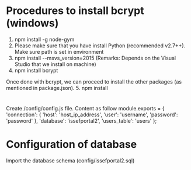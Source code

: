 # Procedures to install bcrypt (windows)
1. npm install -g node-gym
2. Please make sure that you have install Python (recommended v2.7++). Make sure path is set in environment
3. npm install --msvs_version=2015 (Remarks: Depends on the Visual Studio that we install on machine)
4. npm install bcrypt

Once done with bcrypt, we can proceed to install the other packages (as mentioned in package.json).
5. npm install

# 
Create /config/config.js file. Content as follow
module.exports = {
    'connection': {
        'host': 'host_ip_address',
        'user': 'username',
        'password': 'password'
    },
    'database': 'issefportal2',
    'users_table': 'users'
};


# Configuration of database
Import the database schema (config/issefportal2.sql)

